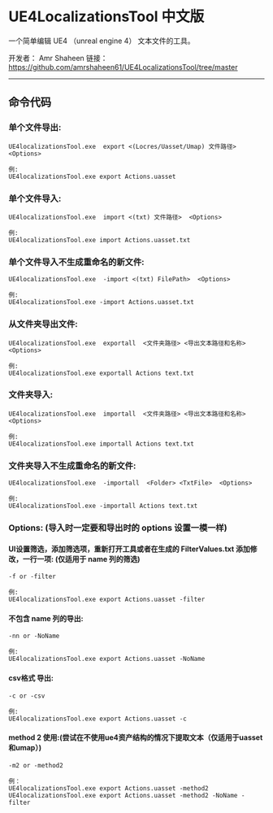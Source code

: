 # UE4LocalizationsTool 中文版 
一个简单编辑 UE4 （unreal engine 4） 文本文件的工具。

开发者： Amr Shaheen
链接：https://github.com/amrshaheen61/UE4LocalizationsTool/tree/master
<hr>

## 命令代码
### 单个文件导出:
```
UE4localizationsTool.exe  export <(Locres/Uasset/Umap) 文件路径>  <Options>

例:
UE4localizationsTool.exe export Actions.uasset
```
### 单个文件导入:
```
UE4localizationsTool.exe  import <(txt) 文件路径>  <Options>

例:
UE4localizationsTool.exe import Actions.uasset.txt
```
### 单个文件导入不生成重命名的新文件:
```
UE4localizationsTool.exe  -import <(txt) FilePath>  <Options>

例:
UE4localizationsTool.exe -import Actions.uasset.txt
```

### 从文件夹导出文件:
```
UE4localizationsTool.exe  exportall  <文件夹路径> <导出文本路径和名称> <Options>

例:
UE4localizationsTool.exe exportall Actions text.txt
```
### 文件夹导入:
```
UE4localizationsTool.exe  importall  <文件夹路径> <导出文本路径和名称>  <Options>

例:
UE4localizationsTool.exe importall Actions text.txt
```
### 文件夹导入不生成重命名的新文件:
```
UE4localizationsTool.exe  -importall  <Folder> <TxtFile>  <Options>

例:
UE4localizationsTool.exe -importall Actions text.txt
```

### Options: (导入时一定要和导出时的 options 设置一模一样)

#### UI设置筛选，添加筛选项，重新打开工具或者在生成的 FilterValues.txt 添加修改，一行一项: (仅适用于 name 列的筛选)
```
-f or -filter

例:
UE4localizationsTool.exe export Actions.uasset -filter
```

#### 不包含 name 列的导出:
```
-nn or -NoName

例:
UE4localizationsTool.exe export Actions.uasset -NoName
```
#### csv格式 导出:
```
-c or -csv

例:
UE4localizationsTool.exe export Actions.uasset -c
```
####  method 2 使用:(尝试在不使用ue4资产结构的情况下提取文本（仅适用于uasset和umap）)
```
-m2 or -method2

例：
UE4localizationsTool.exe export Actions.uasset -method2
UE4localizationsTool.exe export Actions.uasset -method2 -NoName -filter
```
